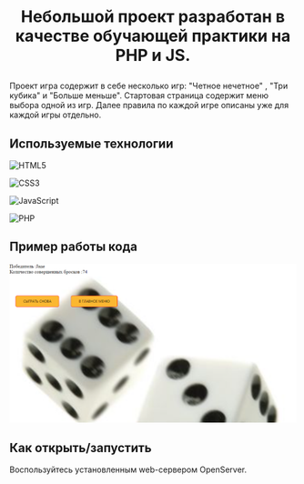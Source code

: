# <p align='center'> Небольшой проект разработан в качестве обучающей практики на PHP и JS.</p>
 Проект игра содержит в себе несколько игр: "Четное нечетное" , "Три кубика" и "Больше меньше". Стартовая страница содержит меню выбора одной из игр. Далее правила по каждой игре описаны уже для каждой игры отдельно.

## Используемые технологии

![HTML5](https://img.shields.io/badge/html5-%23E34F26.svg?style=for-the-badge&logo=html5&logoColor=white)

![CSS3](https://img.shields.io/badge/css3-%231572B6.svg?style=for-the-badge&logo=css3&logoColor=white)

![JavaScript](https://img.shields.io/badge/javascript-%23323330.svg?style=for-the-badge&logo=javascript&logoColor=%23F7DF1E)

![PHP](https://img.shields.io/badge/php-%23777BB4.svg?style=for-the-badge&logo=php&logoColor=white)

## Пример работы кода 

![exdmple](./image/example.PNG)
## Как открыть/запустить

Воспользуйтесь установленным web-сервером OpenServer.